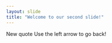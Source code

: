 ```yaml
---
layout: slide
title: "Welcome to our second slide!"
---
```

New quote
Use the left arrow to go back!
